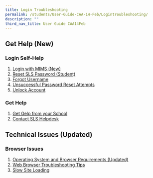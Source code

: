 ```yaml
---
title: Login Troubleshooting
permalink: /students/User-Guide-CAA-14-Feb/Logintroubleshooting/
description: ""
third_nav_title: User Guide CAA14Feb
---
```

## Get Help (New)

### Login Self-Help

1. <a href="/login-troubleshooting/Login-Self-Help-for-Students/LoginMIMSStudent/" target="_blank">Login with MIMS (New)</a>
2. <a href="/login-troubleshooting/Login-Self-Help-for-Students/ResetPasswordStudent/" target="_blank">Reset SLS Password (Student)</a>
3. <a href="/login-troubleshooting/Login-Self-Help-for-Students/ForgotUsername/" target="_blank">Forgot Username</a>
4. <a href="/login-troubleshooting/Login-Self-Help-for-Students/UnsuccessfulPasswordReset/" target="_blank">Unsuccessful Password Reset Attempts</a>
5. <a href="/login-troubleshooting/Login-Self-Help-for-Teachers/LockedAccount/" target="_blank">Unlock Account</a>
	
### Get Help
1. <a href="/login-troubleshooting/SchoolBasedHelpline/" target="_blank">Get Gelp from your School</a>
2. <a href="/contact-us/" target="_blank">Contact SLS Helpdesk</a>

## Technical Issues (Updated)
	
### Browser Issues
1. <a href="/login-troubleshooting/Technical-Issues/OSBrowserRequirements/" target="_blank">Operating System and Browser Requirements (Updated)</a>
2. <a href="/login-troubleshooting/Technical-Issues/WebBrowserTroubleshooting/" target="_blank">Web Browser Troubleshooting Tips</a>
3. <a href="/login-troubleshooting/Technical-Issues/SlowSiteLoading/" target="_blank">Slow Site Loading</a>